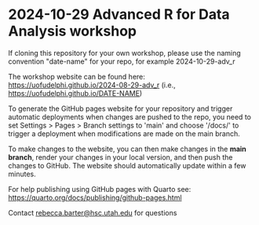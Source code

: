 # 2024-10-29 Advanced R for Data Analysis workshop

If cloning this repository for your own workshop, please use the naming convention "date-name" for your repo, for example 2024-10-29-adv_r

The workshop website can be 
found here: https://uofudelphi.github.io/2024-08-29-adv_r (i.e., https://uofudelphi.github.io/DATE-NAME)

To generate the GitHub pages website for your repository and trigger automatic deployments when changes are pushed to the repo, you need to set Settings > Pages > Branch settings to 'main' and choose '/docs/' to trigger a deployment when modifications are made on the main branch.

To make changes to the website, you can then make changes in the **main branch**, render your changes in your local version, and then push the changes to GitHub. The website should automatically update within a few minutes. 

For help publishing using GitHub pages with Quarto see: https://quarto.org/docs/publishing/github-pages.html

Contact rebecca.barter@hsc.utah.edu for questions